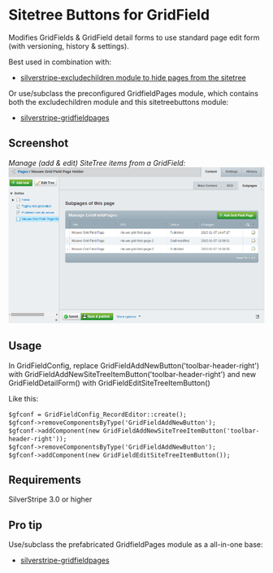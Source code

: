 Sitetree Buttons for GridField
==============================

Modifies GridFields & GridField detail forms to use standard page edit form (with versioning, history & settings).

Best used in combination with:
 * [silverstripe-excludechildren module to hide pages from the sitetree](https://github.com/micschk/silverstripe-excludechildren)

Or use/subclass the preconfigured GridfieldPages module, which contains both the excludechildren module and this sitetreebuttons module:
* [silverstripe-gridfieldpages](https://github.com/micschk/silverstripe-gridfieldpages)


## Screenshot
*Manage (add & edit) SiteTree items from a GridField:*
![](images/screenshots/holderscreen.png)

## Usage

In GridFieldConfig, replace 
	GridFieldAddNewButton('toolbar-header-right') 
with
	GridFieldAddNewSiteTreeItemButton('toolbar-header-right')
and 
	new GridFieldDetailForm() 
with 
	GridFieldEditSiteTreeItemButton()

Like this:

	$gfconf = GridFieldConfig_RecordEditor::create();
	$gfconf->removeComponentsByType('GridFieldAddNewButton');
	$gfconf->addComponent(new GridFieldAddNewSiteTreeItemButton('toolbar-header-right'));
	$gfconf->removeComponentsByType('GridFieldAddNewButton');
	$gfconf->addComponent(new GridFieldEditSiteTreeItemButton());

## Requirements
SilverStripe 3.0 or higher

## Pro tip

Use/subclass the prefabricated GridfieldPages module as a all-in-one base:
* [silverstripe-gridfieldpages](https://github.com/micschk/silverstripe-gridfieldpages)